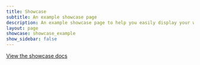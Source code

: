 ```yaml
---
title: Showcase
subtitle: An example showcase page
description: An example showcase page to help you easily display your work
layout: page
showcase: showcase_example
show_sidebar: false
---
```


[View the showcase docs](/docs/showcases/)
